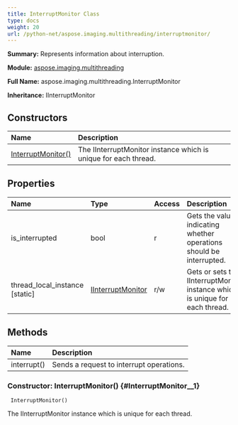 ```yaml
---
title: InterruptMonitor Class
type: docs
weight: 20
url: /python-net/aspose.imaging.multithreading/interruptmonitor/
---
```


**Summary:** Represents information about interruption.

**Module:** [aspose.imaging.multithreading](/imaging/python-net/aspose.imaging.multithreading/)

**Full Name:** aspose.imaging.multithreading.InterruptMonitor

**Inheritance:** IInterruptMonitor

## **Constructors**
| **Name** | **Description** |
| :- | :- |
| [InterruptMonitor()](#InterruptMonitor__1) | The IInterruptMonitor instance which is unique for each thread. |
## **Properties**
| **Name** | **Type** | **Access** | **Description** |
| :- | :- | :- | :- |
| is_interrupted | bool | r | Gets the value indicating whether operations should be interrupted. |
| thread_local_instance [static] | [IInterruptMonitor](/imaging/python-net/aspose.imaging.multithreading/iinterruptmonitor) | r/w | Gets or sets the IInterruptMonitor instance which is unique for each thread. |
## **Methods**
| **Name** | **Description** |
| :- | :- |
| interrupt() | Sends a request to interrupt operations. |


### Constructor: InterruptMonitor() {#InterruptMonitor__1}


```
 InterruptMonitor() 
```

The IInterruptMonitor instance which is unique for each thread.

